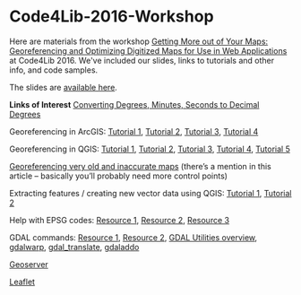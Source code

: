 # Code4Lib-2016-Workshop
Here are materials from the workshop [Getting More out of Your Maps: Georeferencing and Optimizing Digitized Maps for Use in Web Applications](http://2016.code4lib.org/workshops/Getting-More-out-of-Your-Maps-Georeferencing-and-Optimizing-Digitized-Maps-for-Use-in-Web-Applications) at Code4Lib 2016. We've included our slides, links to tutorials and other info, and code samples.

The slides are [available here](https://github.com/emory-libraries-ecds/Code4Lib-2016-Workshop/blob/master/Getting_More_out_of_Your_Maps.pdf).

**Links of Interest**
[Converting Degrees, Minutes, Seconds to Decimal Degrees](https://www.fcc.gov/media/radio/dms-decimal)

Georeferencing in ArcGIS: [Tutorial 1](http://ocw.tufts.edu/data/54/626689.pdf), [Tutorial 2](http://www.s4.brown.edu/S4/Training/Modul2/Georeferencing%20and%20Digitizing%20%20in%20ArcGIS.pdf), [Tutorial 3](http://www.library.yale.edu/MapColl/files/docs/Georeferencing%20of%20Scanned%20Maps.pdf), [Tutorial 4](http://www.brocku.ca/maplibrary/Instruction/Georeferencing_Scanned_Topo_Maps.pdf)

Georeferencing in QGIS: [Tutorial 1](http://docs.qgis.org/2.8/en/docs/training_manual/forestry/map_georeferencing.html), [Tutorial 2](http://docs.qgis.org/1.8/en/docs/user_manual/plugins/plugins_georeferencer.html), [Tutorial 3](http://programminghistorian.org/lessons/georeferencing-qgis), [Tutorial 4](http://www.qgistutorials.com/en/docs/georeferencing_basics.html), [Tutorial 5](http://www.qgistutorials.com/en/docs/advanced_georeferencing.html)

[Georeferencing very old and inaccurate maps](http://neatline.org/2012/08/20/using-neatline-with-historical-maps-part-1-georeferencing/) (there’s a mention in this article – basically you’ll probably need more control points)

Extracting features / creating new vector data using QGIS: [Tutorial 1](http://programminghistorian.org/lessons/vector-layers-qgis), [Tutorial 2](http://spatial.scholarslab.org/vectorizing-historic-maps/)

Help with EPSG codes: [Resource 1](http://prj2epsg.org/search), [Resource 2](http://spatialreference.org/ref/epsg/), [Resource 3](epsg.io)

GDAL commands: [Resource 1](http://demo.geo-solutions.it/share/foss4g2013/gs_steroids_sgiannec_foss4g2013_01.03.pdf), [Resource 2](http://geoserver.geo-solutions.it/edu/en/raster_data/processing.html), [GDAL Utilities overview](http://www.gdal.org/gdal_utilities.html), [gdalwarp](http://www.gdal.org/gdalwarp.html), [gdal_translate](http://www.gdal.org/gdal_translate.html), [gdaladdo](http://www.gdal.org/gdaladdo.html)

[Geoserver](http://docs.geoserver.org/2.8.x/en/user/index.html)

[Leaflet](http://leafletjs.com/examples.html)